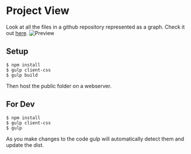 # Project View
Look at all the files in a github repository represented as a graph.
Check it out [here](http://jayusstudios.com/Projects/ProjectView/).
![Preview](http://i.imgur.com/EbNsYpY.png)

## Setup
```
$ npm install
$ gulp client-css
$ gulp build
```

Then host the public folder on a webserver.

## For Dev
```
$ npm install
$ gulp client-css
$ gulp
```

As you make changes to the code gulp will automatically detect them and update the dist.
